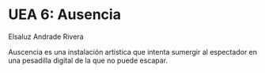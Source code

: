 # UEA 6: Ausencia
Elsaluz Andrade Rivera

Auscencia es una instalación artistica que intenta sumergir al espectador en una pesadilla digital de la que no puede escapar.
